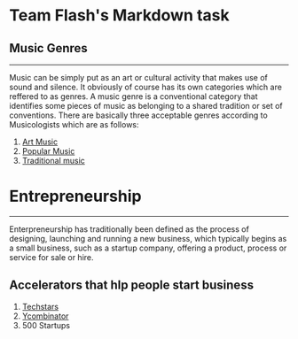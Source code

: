 # Team Flash's Markdown task

## Music Genres
---------------
   Music can be simply put as an art or cultural activity that makes use of sound and silence. It obviously of course has its own categories which are reffered to as genres. A music genre is a conventional category that identifies some pieces of music as belonging to a shared tradition or set of conventions.
   There are basically three acceptable genres according to Musicologists which are as follows:
   
  1. [Art Music](https://en.wikipedia.org/Art_Music)
  2. [Popular Music](https://en.wikipedia.org/Popular_Music)
  3. [Traditional music](https://en.wikipedia.org/Traditional_Music)

 # Entrepreneurship 
---
Enterpreneurship has traditionally been defined as the process of designing, launching and running a new
business, which typically begins as a small business, such as a startup company, offering a product, process or service for sale or hire.

## Accelerators that hlp people start business
1. [Techstars](http://techstars.com)
2. [Ycombinator](http://ycombinator.com)
3. 500 Startups


